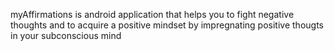 myAffirmations is android application that helps you to fight negative thoughts and to acquire a positive mindset by impregnating positive thougts in your subconscious mind

